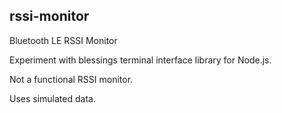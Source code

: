 ## rssi-monitor ##

Bluetooth LE RSSI Monitor

Experiment with blessings terminal interface library for Node.js.

Not a functional RSSI monitor.

Uses simulated data.

